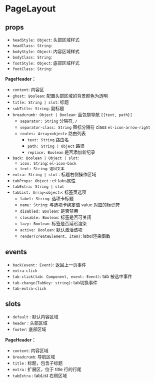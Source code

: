 # PageLayout

## props
- `headStyle: Object`: 头部区域样式
- `headClass: String`: 
- `bodyStyle: Object`: 内容区域样式
- `bodyClass: String`: 
- `footStyle: Object`: 底部区域样式
- `footClass: String`: 

**PageHeader：**
- `content`: 内容区
- `ghost: Boolean`: 配置头部区域的背景颜色为透明
- `title: String | slot`: 标题
- `subTitle: String`: 副标题
- `breadcrumb: Object | Boolean`: 面包屑导航 `[{text, path}]`
  - `separator: String` 分隔符, `/`
  - `separator-class: String` 图标分隔符 class `el-icon-arrow-right`
  - `routes: Array<object>` 路由列表
    - `text: String` 路由名
    - `path: String | Object` 路径
    - `replace: Boolean` 是否添加新纪录
- `back: Boolean | Object | slot`:
  - `icon: String`: `el-icon-back`
  - `text: String`: `返回文本`
- `extra: String | slot` : 标题右侧操作区域
- `tabProps: Object` : el-tabs属性
- `tabExtra: String | slot`
- `tabList: Array<object>`: 标签页选项
  - `label: String`: 选项卡标题
  - `name: String`: 与选项卡绑定值 value 对应的标识符
  - `disabled: Boolean`: 是否禁用
  - `closable: Boolean`: 标签是否可关闭
  - `lazy: Boolean`: 标签是否延迟渲染
  - `active: Boolean`: 默认激活该项
  - `render(createElement, item)`: label渲染函数


## events
- `back(event: Event)`: 返回上一页事件
- `extra-click`
- `tab-click(tab: Component, event: Event)`: tab 被选中事件
- `tab-change(TabKey: string)`: tab切换事件
- `tab-extra-click`


## slots
- `default` : 默认内容区域
- `header` : 头部区域
- `footer`: 底部区域

**PageHeader：**
- `content`: 内容区域
- `breadcrumb`: 导航区域
- `title` : 标题，包含子标题
- `extra` : 扩展区，位于 title 行的行尾
- `tabExtra` : tabList 右侧区域



